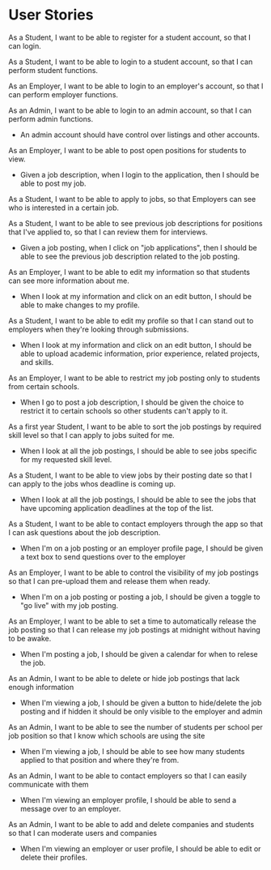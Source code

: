# User Stories

As a Student, I want to be able to register for a student account, so that I can login.

As a Student, I want to be able to login to a student account, so that I can perform student functions. 

As an Employer, I want to be able to login to an employer's account, so that I can perform employer functions.  

As an Admin, I want to be able to login to an admin account, so that I can perform admin functions.
- An admin account should have control over listings and other accounts.

As an Employer, I want to be able to post open positions for students to view.
- Given a job description, when I login to the application, then I should be able to post my job.

As a Student, I want to be able to apply to jobs, so that Employers can see who is interested in a certain job.

As a Student, I want to be able to see previous job descriptions for positions that I've applied to, so that I can review them for interviews.
- Given a job posting, when I click on "job applications", then I should be able to see the previous job description related to the job posting.

As an Employer, I want to be able to edit my information so that students can see more information about me.
- When I look at my information and click on an edit button, I should be able to make changes to my profile.

As a Student, I want to be able to edit my profile so that I can stand out to employers when they're looking through submissions.
- When I look at my information and click on an edit button, I should be able to upload academic information, prior experience, related projects, and skills.

As an Employer, I want to be able to restrict my job posting only to students from certain schools. 
- When I go to post a job description, I should be given the choice to restrict it to certain schools so other students can't apply to it.

As a first year Student, I want to be able to sort the job postings by required skill level so that I can apply to jobs suited for me. 
- When I look at all the job postings, I should be able to see jobs specific for my requested skill level. 

As a Student, I want to be able to view jobs by their posting date so that I can apply to the jobs whos deadline is coming up. 
- When I look at all the job postings, I should be able to see the jobs that have upcoming application deadlines at the top of the list.

As a Student, I want to be able to contact employers through the app so that I can ask questions about the job description. 
- When I'm on a job posting or an employer profile page, I should be given a text box to send questions over to the employer

As an Employer, I want to be able to control the visibility of my job postings so that I can pre-upload them and release them when ready. 
- When I'm on a job posting or posting a job, I should be given a toggle to "go live" with my job posting. 

As an Employer, I want to be able to set a time to automatically release the job posting so that I can release my job postings at midnight without having to be awake. 
- When I'm posting a job, I should be given a calendar for when to relese the job. 

As an Admin, I want to be able to delete or hide job postings that lack enough information
- When I'm viewing a job, I should be given a button to hide/delete the job posting and if hidden it should be only visible to the employer and admin

As an Admin, I want to be able to see the number of students per school per job position so that I know which schools are using the site
- When I'm viewing a job, I should be able to see how many students applied to that position and where they're from.

As an Admin, I want to be able to contact employers so that I can easily communicate with them
- When I'm viewing an employer profile, I should be able to send a message over to an employer. 

As an Admin, I want to be able to add and delete companies and students so that I can moderate users and companies
- When I'm viewing an employer or user profile, I should be able to edit or delete their profiles.
